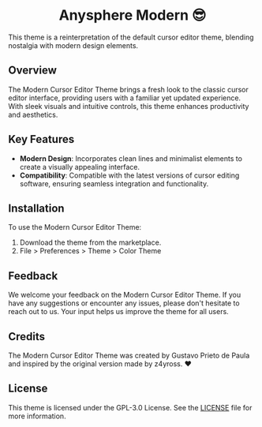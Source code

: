 <div align="center">
</div>

<div align="center">

# Anysphere Modern 😎

</div>

This theme is a reinterpretation of the default cursor editor theme, blending nostalgia with modern design elements.


## Overview

The Modern Cursor Editor Theme brings a fresh look to the classic cursor editor interface, providing users with a familiar yet updated experience. With sleek visuals and intuitive controls, this theme enhances productivity and aesthetics.

## Key Features

- **Modern Design**: Incorporates clean lines and minimalist elements to create a visually appealing interface.
- **Compatibility**: Compatible with the latest versions of cursor editing software, ensuring seamless integration and functionality.

## Installation

To use the Modern Cursor Editor Theme:

1. Download the theme from the marketplace.
2. File > Preferences > Theme > Color Theme

## Feedback

We welcome your feedback on the Modern Cursor Editor Theme. If you have any suggestions or encounter any issues, please don't hesitate to reach out to us. Your input helps us improve the theme for all users.

## Credits

The Modern Cursor Editor Theme was created by Gustavo Prieto de Paula and inspired by the original version made by z4yross. ❤️

## License

This theme is licensed under the GPL-3.0 License. See the [LICENSE](https://www.gnu.org/licenses/gpl-3.0.en.html) file for more information.